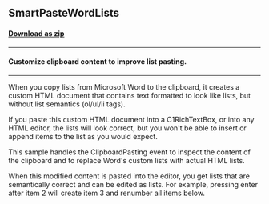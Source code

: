 ## SmartPasteWordLists
#### [Download as zip](https://grapecity.github.io/DownGit/#/home?url=https://github.com/GrapeCity/ComponentOne-WPF-Samples/tree/master/NET_4.5.2/C1.WPF.RichTextBox/CS/SmartPasteWordLists/SmartPasteWordLists)
____
#### Customize clipboard content to improve list pasting.
____
When you copy lists from Microsoft Word to the clipboard, it creates
a custom HTML document that contains text formatted to look like 
lists, but without list semantics (ol/ul/li tags).

If you paste this custom HTML document into a C1RichTextBox, or
into any HTML editor, the lists will look correct, but you won't
be able to insert or append items to the list as you would expect.

This sample handles the ClipboardPasting event to inspect the content
of the clipboard and to replace Word's custom lists with actual
HTML lists.

When this modified content is pasted into the editor, you get 
lists that are semantically correct and can be edited as
lists. For example, pressing enter after item 2 will create item 3 
and renumber all items below.


